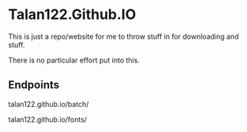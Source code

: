 # Talan122.Github.IO

This is just a repo/website for me to throw stuff in for downloading and stuff.

There is no particular effort put into this.

## Endpoints

talan122.github.io/batch/

talan122.github.io/fonts/